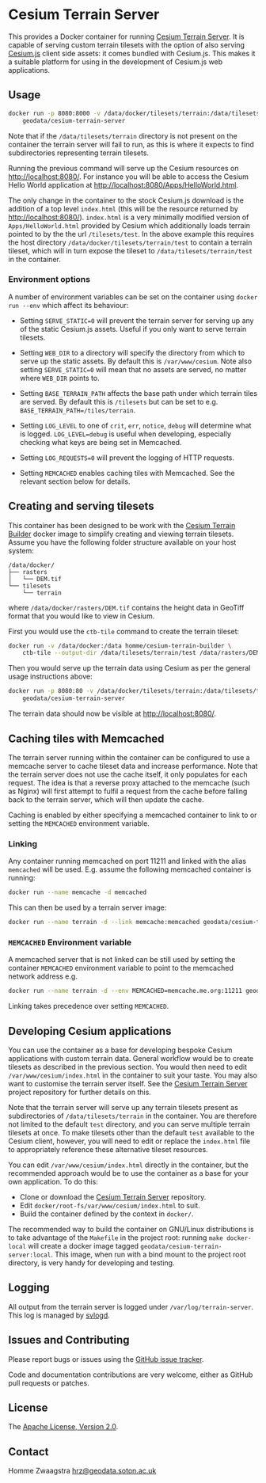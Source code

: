 # Cesium Terrain Server

This provides a Docker container for running
[Cesium Terrain Server](https://github.com/geo-data/cesium-terrain-server).  It
is capable of serving custom terrain tilesets with the option of also serving
[Cesium.js](http://cesiumjs.org/) client side assets: it comes bundled with
Cesium.js.  This makes it a suitable platform for using in the development of
Cesium.js web applications.

## Usage

```sh
docker run -p 8080:8000 -v /data/docker/tilesets/terrain:/data/tilesets/terrain \
    geodata/cesium-terrain-server 
```

Note that if the `/data/tilesets/terrain` directory is not present on the
container the terrain server will fail to run, as this is where it expects to
find subdirectories representing terrain tilesets.

Running the previous command will serve up the Cesium resources on
<http://localhost:8080/>. For instance you will be able to access the Cesium
Hello World application at <http://localhost:8080/Apps/HelloWorld.html>.

The only change in the container to the stock Cesium.js download is the addition
of a top level `index.html` (this will be the resource returned by
<http://localhost:8080/>). `index.html` is a very minimally modified version of
`Apps/HelloWorld.html` provided by Cesium which additionally loads terrain
pointed to by the the url `/tilesets/test`.  In the above example this
requires the host directory `/data/docker/tilesets/terrain/test` to contain a
terrain tileset, which will in turn expose the tileset to
`/data/tilesets/terrain/test` in the container.

### Environment options

A number of environment variables can be set on the container using `docker run
--env` which affect its behaviour:

* Setting `SERVE_STATIC=0` will prevent the terrain server for serving up any of
  the static Cesium.js assets.  Useful if you only want to serve terrain
  tilesets.

* Setting `WEB_DIR` to a directory will specify the directory from which to
  serve up the static assets.  By default this is `/var/www/cesium`.  Note also
  setting `SERVE_STATIC=0` will mean that no assets are served, no matter where
  `WEB_DIR` points to.

* Setting `BASE_TERRAIN_PATH` affects the base path under which terrain tiles
  are served.  By default this is `/tilesets` but can be set to
  e.g. `BASE_TERRAIN_PATH=/tiles/terrain`.

* Setting `LOG_LEVEL` to one of `crit`, `err`, `notice`, `debug` will determine
  what is logged.  `LOG_LEVEL=debug` is useful when developing, especially
  checking what keys are being set in Memcached.

* Setting `LOG_REQUESTS=0` will prevent the logging of HTTP requests.

* Setting `MEMCACHED` enables caching tiles with Memcached.  See the relevant
  section below for details.

## Creating and serving tilesets

This container has been designed to be work with the
[Cesium Terrain Builder](https://registry.hub.docker.com/u/homme/cesium-terrain-builder/)
docker image to simplify creating and viewing terrain tilesets.  Assume you have
the following folder structure available on your host system:

```
/data/docker/
├── rasters
│   └── DEM.tif
└── tilesets
    └── terrain
```

where `/data/docker/rasters/DEM.tif` contains the height data in GeoTiff format
that you would like to view in Cesium.

First you would use the `ctb-tile` command to create the terrain tileset:

```sh
docker run -v /data/docker:/data homme/cesium-terrain-builder \
    ctb-tile --output-dir /data/tilesets/terrain/test /data/rasters/DEM.tif
```

Then you would serve up the terrain data using Cesium as per the general usage
instructions above:

```sh
docker run -p 8080:80 -v /data/docker/tilesets/terrain:/data/tilesets/terrain \
    geodata/cesium-terrain-server 
```

The terrain data should now be visible at <http://localhost:8080/>.

## Caching tiles with Memcached

The terrain server running within the container can be configured to use a
memcache server to cache tileset data and increase performance.  Note that the
terrain server does not use the cache itself, it only populates for each
request.  The idea is that a reverse proxy attached to the memcache (such as
Nginx) will first attempt to fulfil a request from the cache before falling back
to the terrain server, which will then update the cache.

Caching is enabled by either specifying a memcached container to link to or
setting the `MEMCACHED` environment variable.

### Linking

Any container running memcached on port 11211 and linked with the alias
`memcached` will be used.  E.g. assume the following memcached container is
running:

```sh
docker run --name memcache -d memcached
```

This can then be used by a terrain server image:

```sh
docker run --name terrain -d --link memcache:memcached geodata/cesium-terrain-server
```

### `MEMCACHED` Environment variable

A memcached server that is not linked can be still used by setting the container
`MEMCACHED` environment variable to point to the memcached network address e.g.

```sh
docker run --name terrain -d --env MEMCACHED=memcache.me.org:11211 geodata/cesium-terrain-server
```

Linking takes precedence over setting `MEMCACHED`.

## Developing Cesium applications

You can use the container as a base for developing bespoke Cesium applications
with custom terrain data.  General workflow would be to create tilesets as
described in the previous section.  You would then need to edit
`/var/www/cesium/index.html` in the container to suit your taste.  You may also
want to customise the terrain server itself.  See the
[Cesium Terrain Server](https://github.com/geo-data/cesium-terrain-server)
project repository for further details on this.

Note that the terrain server will serve up any terrain tilesets present as
subdirectories of `/data/tilesets/terrain` in the container.  You are therefore
not limited to the default `test` directory, and you can serve multiple terrain
tilesets at once.  To make tilesets other than the default `test` available to
the Cesium client, however, you will need to edit or replace the `index.html`
file to appropriately reference these alternative tileset resources.

You can edit `/var/www/cesium/index.html` directly in the container, but the
recommended approach would be to use the container as a base for your own
application.  To do this:

* Clone or download the
[Cesium Terrain Server](https://github.com/geo-data/cesium-terrain-server)
repository.
* Edit `docker/root-fs/var/www/cesium/index.html` to suit.
* Build the container defined by the context in `docker/`.

The recommended way to build the container on GNU/Linux distributions is to take
advantage of the `Makefile` in the project root: running `make docker-local`
will create a docker image tagged `geodata/cesium-terrain-server:local`.  This
image, when run with a bind mount to the project root directory, is very handy
for developing and testing.

## Logging

All output from the terrain server is logged under `/var/log/terrain-server`.
This log is managed by [svlogd](http://smarden.org/runit/svlogd.8.html).

## Issues and Contributing

Please report bugs or issues using the
[GitHub issue tracker](https://github.com/geo-data/cesium-terrain-server).

Code and documentation contributions are very welcome, either as GitHub pull
requests or patches.

## License

The [Apache License, Version 2.0](http://www.apache.org/licenses/LICENSE-2.0).

## Contact

Homme Zwaagstra <hrz@geodata.soton.ac.uk>
